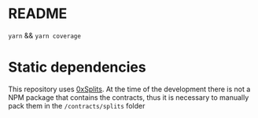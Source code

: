 # README

`yarn` && `yarn coverage`

# Static dependencies

This repository uses [0xSplits](https://github.com/0xSplits/splits-contracts/tree/0bdc1544447668e135d5ac9063cafd2d7337d748). At the time of the development there is not a NPM package that contains the contracts, thus it is necessary to manually pack them in the `/contracts/splits` folder
